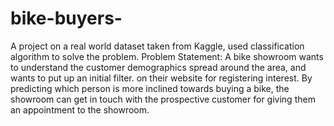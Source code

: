 # bike-buyers-
A project on a real world dataset taken from Kaggle, used classification algorithm to solve the problem.  Problem Statement: A bike showroom wants to understand the customer demographics spread around the area, and wants to put up an initial filter. on their website for registering interest.  By predicting which person is more inclined towards buying a bike, the showroom can get in touch with the prospective customer for giving them an appointment to the showroom.
